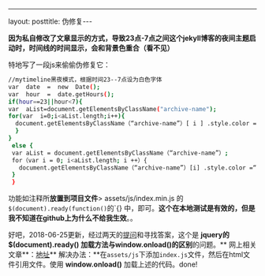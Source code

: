 ---
layout: posttitle: 伪修复---


**因为私自修改了文章显示的方式，导致23点-7点之间这个jekyll博客的夜间主题启动时，时间线的时间显示，会和背景色重合（看不见）**

特地写了一段js来偷偷伪修复它：
```bash
//mytimeline黑夜模式，根据时间23--7点设为白色字体
var  date  =  new  Date();
var  hour  =  date.getHours();
if(hour==23||hour<7){
var  aList=document.getElementsByClassName("archive-name");
for(var  i=0;i<aList.length;i++){
  document.getElementsByClassName（“archive-name”）[ i ] .style.color = “ #fff ”; 
  }
}
 else {
 var aList = document.getElementsByClassName（“archive-name”）; 
 for（var i = 0; i<aList.length; i ++）{
   document.getElementsByClassName（“archive-name”）[i] .style.color =“＃333”; 
 }
 }
```
功能如注释所**放置到项目文件**> assets/js/index.min.js 的`$(document).ready(function()`的`{}
中，即可。**这个在本地测试是有效的，但是我不知道在github上为什么不给我生效**。。

好吧，2018-06-25更新，经过两天的[提问](https://segmentfault.com/q/1010000015370770?_ea=3908397)和寻找答案，这个是 **jquery的$(document).ready() 加载方法与window.onload()的区别**的问题。**
网上相关文章**：[地址](https://www.jianshu.com/p/ac82ffa44bcb)**
解决办法：**在`assets/js`下添加`index.js`文件，然后在html文件引用文件。使用 **window.onload()** 加载上述的代码。done!




